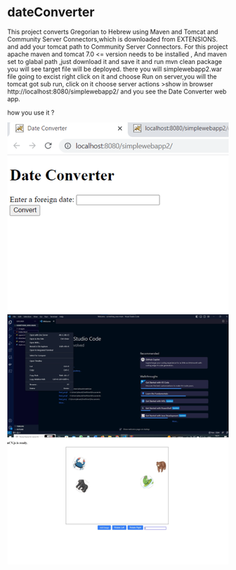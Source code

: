 # dateConverter
This project converts Gregorian to Hebrew using Maven and Tomcat and 
Community Server Connectors,which is downloaded from EXTENSIONS.
and add your tomcat path to Community Server Connectors.
For this project apache maven and tomcat 7.0 <= version needs to be installed ,
And maven set to glabal path ,just download it and save it and run mvn clean package
you will see target file will be deployed. there you will simplewebapp2.war file going to excist
right click on it and choose Run on server,you will the tomcat got sub run, click on it choose server
actions >show in browser http://localhost:8080/simplewebapp2/ and you see the Date Converter web app.

how you use it ?


![Alt text](https://github.com/dimastar2310/dateConverter/blob/main/resources/first.png)
![Alt text](https://github.com/dimastar2310/something_new/blob/main/images/open_liveServer.jpg)
![Alt text](https://github.com/dimastar2310/something_new/blob/main/images/add_image.jpg)

